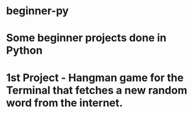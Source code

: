 # beginner-py
# Some beginner projects done in Python

# 1st Project - Hangman game for the Terminal that fetches a new random word from the internet.

